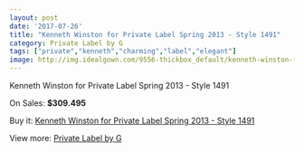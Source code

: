 ```yaml
---
layout: post
date: '2017-07-26'
title: "Kenneth Winston for Private Label Spring 2013 - Style 1491"
category: Private Label by G
tags: ["private","kenneth","charming","label","elegant"]
image: http://img.idealgown.com/9556-thickbox_default/kenneth-winston-for-private-label-spring-2013-style-1491.jpg
---
```

Kenneth Winston for Private Label Spring 2013 - Style 1491

On Sales: **$309.495**
<a href="https://www.idealgown.com/en/private-label-by-g/3964-kenneth-winston-for-private-label-spring-2013-style-1491.html"><amp-img layout="responsive" width="600" height="600" src="//img.idealgown.com/9556-thickbox_default/kenneth-winston-for-private-label-spring-2013-style-1491.jpg" alt="Kenneth Winston for Private Label Spring 2013 - Style 1491 0" /></a>
<a href="https://www.idealgown.com/en/private-label-by-g/3964-kenneth-winston-for-private-label-spring-2013-style-1491.html"><amp-img layout="responsive" width="600" height="600" src="//img.idealgown.com/9558-thickbox_default/kenneth-winston-for-private-label-spring-2013-style-1491.jpg" alt="Kenneth Winston for Private Label Spring 2013 - Style 1491 1" /></a>
<a href="https://www.idealgown.com/en/private-label-by-g/3964-kenneth-winston-for-private-label-spring-2013-style-1491.html"><amp-img layout="responsive" width="600" height="600" src="//img.idealgown.com/9557-thickbox_default/kenneth-winston-for-private-label-spring-2013-style-1491.jpg" alt="Kenneth Winston for Private Label Spring 2013 - Style 1491 2" /></a>

Buy it: [Kenneth Winston for Private Label Spring 2013 - Style 1491](https://www.idealgown.com/en/private-label-by-g/3964-kenneth-winston-for-private-label-spring-2013-style-1491.html "Kenneth Winston for Private Label Spring 2013 - Style 1491")

View more: [Private Label by G](https://www.idealgown.com/en/46-private-label-by-g "Private Label by G")